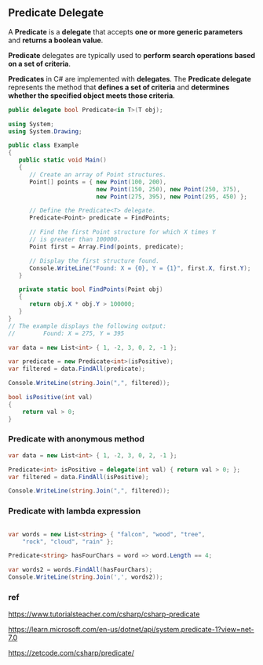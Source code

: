 ## Predicate<T> Delegate
A **Predicate** is a **delegate** that accepts **one or more generic parameters** and **returns a boolean value**.

**Predicate** delegates are typically used to **perform search operations based on a set of criteria**.

**Predicates** in C# are implemented with **delegates**. The **Predicate delegate** represents the method that **defines a set of criteria** and **determines whether the specified object meets those criteria**.


```cs
public delegate bool Predicate<in T>(T obj);

```


```cs
using System;
using System.Drawing;

public class Example
{
   public static void Main()
   {
      // Create an array of Point structures.
      Point[] points = { new Point(100, 200),
                         new Point(150, 250), new Point(250, 375),
                         new Point(275, 395), new Point(295, 450) };

      // Define the Predicate<T> delegate.
      Predicate<Point> predicate = FindPoints;

      // Find the first Point structure for which X times Y
      // is greater than 100000.
      Point first = Array.Find(points, predicate);

      // Display the first structure found.
      Console.WriteLine("Found: X = {0}, Y = {1}", first.X, first.Y);
   }

   private static bool FindPoints(Point obj)
   {
      return obj.X * obj.Y > 100000;
   }
}
// The example displays the following output:
//        Found: X = 275, Y = 395
```

```cs
var data = new List<int> { 1, -2, 3, 0, 2, -1 };

var predicate = new Predicate<int>(isPositive);
var filtered = data.FindAll(predicate);

Console.WriteLine(string.Join(",", filtered));

bool isPositive(int val)
{
    return val > 0;
}
```

### Predicate with anonymous method

```cs
var data = new List<int> { 1, -2, 3, 0, 2, -1 };

Predicate<int> isPositive = delegate(int val) { return val > 0; };
var filtered = data.FindAll(isPositive);

Console.WriteLine(string.Join(",", filtered));
```

### Predicate with lambda expression
```cs

var words = new List<string> { "falcon", "wood", "tree",
    "rock", "cloud", "rain" };

Predicate<string> hasFourChars = word => word.Length == 4;

var words2 = words.FindAll(hasFourChars);
Console.WriteLine(string.Join(',', words2));
```



### ref
https://www.tutorialsteacher.com/csharp/csharp-predicate

https://learn.microsoft.com/en-us/dotnet/api/system.predicate-1?view=net-7.0

https://zetcode.com/csharp/predicate/

